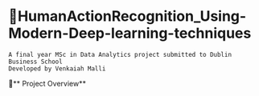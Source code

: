 # 🧓HumanActionRecognition_Using-Modern-Deep-learning-techniques
    A final year MSc in Data Analytics project submitted to Dublin Business School
    Developed by Venkaiah Malli
📌** Project Overview**
